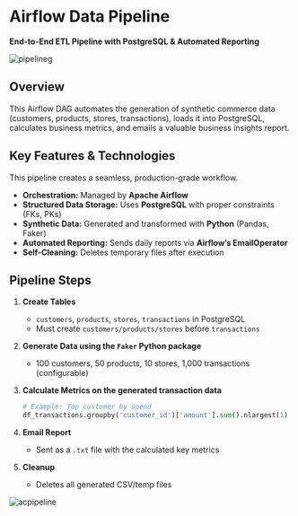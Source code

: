 
# Airflow Data Pipeline
**End-to-End ETL Pipeline with PostgreSQL & Automated Reporting**  

![pipelineg](https://imgur.com/wyaIthH)

## Overview
This Airflow DAG automates the generation of synthetic commerce data (customers, products, stores, transactions), loads it into PostgreSQL, calculates business metrics, and emails a valuable business insights report.

## Key Features & Technologies
This pipeline creates a seamless, production-grade workflow.

- **Orchestration:** Managed by **Apache Airflow**
- **Structured Data Storage:** Uses **PostgreSQL** with proper constraints (FKs, PKs)
- **Synthetic Data:** Generated and transformed with **Python** (Pandas, Faker)
- **Automated Reporting:** Sends daily reports via **Airflow’s EmailOperator**
- **Self-Cleaning:** Deletes temporary files after execution

## Pipeline Steps

1. **Create Tables**  
   - `customers`, `products`, `stores`, `transactions` in PostgreSQL  
   - Must create `customers/products/stores` before `transactions`

1. **Generate Data using the `Faker` Python package**
   - 100 customers, 50 products, 10 stores, 1,000 transactions (configurable)  

1. **Calculate Metrics on the generated transaction data**  
   ```python
   # Example: Top customer by spend
   df_transactions.groupby('customer_id')['amount'].sum().nlargest(1)
   ```

4. **Email Report**  
   - Sent as a `.txt` file with the calculated key metrics  

5. **Cleanup**  
   - Deletes all generated CSV/temp files  

![acpipeline](https://imgur.com/CFz6SZl)
